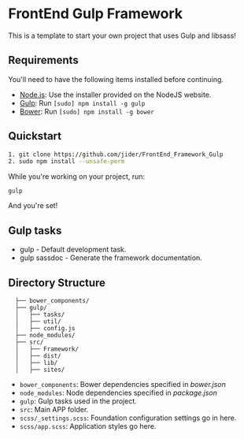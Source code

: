# FrontEnd Gulp Framework

This is a template to start your own project that uses Gulp and libsass!

## Requirements

You'll need to have the following items installed before continuing.

  * [Node.js](http://nodejs.org): Use the installer provided on the NodeJS website.
  * [Gulp](http://gulpjs.com/): Run `[sudo] npm install -g gulp`
  * [Bower](http://bower.io): Run `[sudo] npm install -g bower`

## Quickstart

```bash
1. git clone https://github.com/jider/FrontEnd_Framework_Gulp
2. sudo npm install --unsafe-perm
```

While you're working on your project, run:

`gulp`

And you're set!

## Gulp tasks

* gulp - Default development task.
* gulp sassdoc - Generate the framework documentation.

## Directory Structure
  ```
    ├── bower_components/
    ├── gulp/
    │   ├── tasks/
    │   ├── util/
    │   ├── config.js
    ├── node_modules/
    ├── src/
    │   ├── Framework/
    │   ├── dist/
    │   ├── lib/
    │   ├── sites/
  ```

  * `bower_components`: Bower dependencies specified in *bower.json*
  * `node_modules`: Node dependencies specified in *package.json*
  * `gulp`: Gulp tasks used in the project.
  * `src`: Main APP folder.
  * `scss/_settings.scss`: Foundation configuration settings go in here.
  * `scss/app.scss`: Application styles go here.